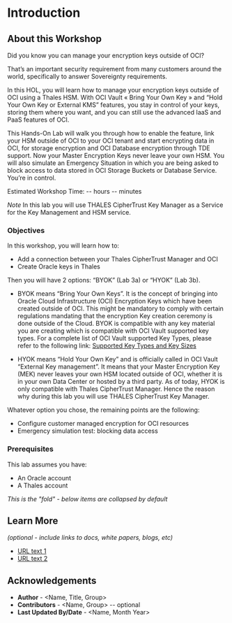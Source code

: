 # Introduction

## About this Workshop

Did you know you can manage your encryption keys outside of OCI? 

That’s an important security requirement from many customers around the world, specifically to answer Sovereignty requirements. 

In this HOL, you will learn how to manage your encryption keys outside of OCI using a Thales HSM. With OCI Vault « Bring Your Own Key » and “Hold Your Own Key or External KMS” features, you stay in control of your keys, storing them where you want, and you can still use the advanced IaaS and PaaS features of OCI. 

This Hands-On Lab will walk you through how to enable the feature, link your HSM outside of OCI to your OCI tenant and start encrypting data in OCI, for storage encryption and OCI Database encryption through TDE support. Now your Master Encryption Keys never leave your own HSM. You will also simulate an Emergency Situation in which you are being asked to block access to data stored in OCI Storage Buckets or Database Service. You’re in control. 

Estimated Workshop Time: -- hours -- minutes 

*Note* In this lab you will use THALES CipherTrust Key Manager as a Service for the Key Management and HSM service. 


### Objectives

In this workshop, you will learn how to:
* Add a connection between your Thales CipherTrust Manager and OCI
* Create Oracle keys in Thales 

Then you will have 2 options: “BYOK” (Lab 3a) or “HYOK” (Lab 3b). 

* BYOK means “Bring Your Own Keys”. It is the concept of bringing into Oracle Cloud Infrastructure (OCI) Encryption Keys which have been created outside of OCI. This might be mandatory to comply with certain regulations mandating that the encryption Key creation ceremony is done outside of the Cloud. 
BYOK is compatible with any key material you are creating which is compatible with OCI Vault supported key types. 
For a complete list of OCI Vault supported Key Types, please refer to the following link: [Supported Key Types and Key Sizes](https://docs.oracle.com/en-us/iaas/Content/KeyManagement/Tasks/importingkeys.htm)

* HYOK means “Hold Your Own Key” and is officially called in OCI Vault “External Key management”. It means that your Master Encryption Key (MEK) never leaves your  own HSM located outside of OCI, whether it is in your own Data Center or hosted by a third party. 
As of today, HYOK is only compatible with Thales CipherTrust Manager. Hence the reason why during this lab you will use THALES CipherTrust Key Manager.

Whatever option you chose, the remaining points are the following:

* Configure customer managed encryption for OCI resources
* Emergency simulation test: blocking data access


### Prerequisites

This lab assumes you have:
* An Oracle account
* A Thales account

*This is the "fold" - below items are collapsed by default*


## Learn More

*(optional - include links to docs, white papers, blogs, etc)*

* [URL text 1](http://docs.oracle.com)
* [URL text 2](http://docs.oracle.com)

## Acknowledgements
* **Author** - <Name, Title, Group>
* **Contributors** -  <Name, Group> -- optional
* **Last Updated By/Date** - <Name, Month Year>
